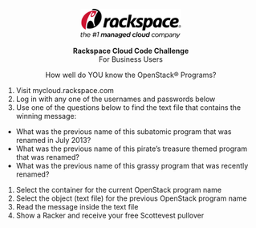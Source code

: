 <p align="center"><img src="images/rackspace.png" width="200"></p>

<p align="center"><b>Rackspace Cloud Code Challenge</b><br/>For Business Users</p>
<p align="center">How well do YOU know the OpenStack® Programs?</p>

1. Visit mycloud.rackspace.com
1. Log in with any one of the usernames and passwords below
1. Use one of the questions below to find the text file that contains the winning message:
  * What was the previous name of this subatomic program that was renamed in July 2013?
  * What was the previous name of this pirate’s treasure themed program that was renamed?
  * What was the previous name of this grassy program that was recently renamed?
1. Select the container for the current OpenStack program name
1. Select the object (text file) for the previous OpenStack program name
1. Read the message inside the text file
1. Show a Racker and receive your free Scottevest pullover
